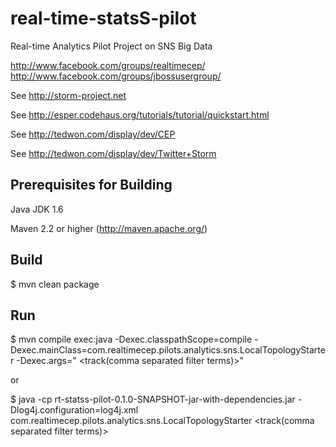 real-time-statsS-pilot
======================

Real-time Analytics Pilot Project on SNS Big Data

http://www.facebook.com/groups/realtimecep/
http://www.facebook.com/groups/jbossusergroup/

See http://storm-project.net

See http://esper.codehaus.org/tutorials/tutorial/quickstart.html

See http://tedwon.com/display/dev/CEP

See http://tedwon.com/display/dev/Twitter+Storm


Prerequisites for Building
-------------------

Java JDK 1.6

Maven 2.2 or higher (http://maven.apache.org/)



Build
-------------------

$ mvn clean package



Run
-------------------

$ mvn compile exec:java -Dexec.classpathScope=compile -Dexec.mainClass=com.realtimecep.pilots.analytics.sns.LocalTopologyStarter -Dexec.args="<twitter id> <twitter pwd> <track(comma separated filter terms)>"

or

$ java -cp rt-statss-pilot-0.1.0-SNAPSHOT-jar-with-dependencies.jar -Dlog4j.configuration=log4j.xml com.realtimecep.pilots.analytics.sns.LocalTopologyStarter <twitter id> <twitter pwd> <track(comma separated filter terms)>